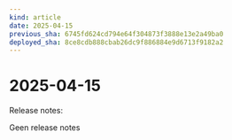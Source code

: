 ```yaml
---
kind: article
date: 2025-04-15
previous_sha: 6745fd624cd794e64f304873f3888e13e2a49ba0
deployed_sha: 8ce8cdb888cbab26dc9f886884e9d6713f9182a2
---
```


# 2025-04-15

Release notes:

Geen release notes
